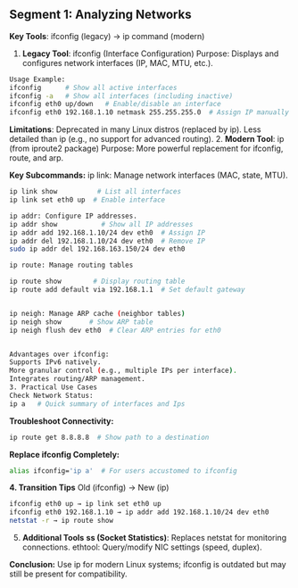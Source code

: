 ## Segment 1: Analyzing Networks 
**Key Tools**: ifconfig (legacy) → ip command (modern)
1. **Legacy Tool**: ifconfig (Interface Configuration)
Purpose: Displays and configures network interfaces (IP, MAC, MTU, etc.).

```bash
Usage Example:
ifconfig      # Show all active interfaces
ifconfig -a   # Show all interfaces (including inactive)
ifconfig eth0 up/down   # Enable/disable an interface
ifconfig eth0 192.168.1.10 netmask 255.255.255.0  # Assign IP manually
```


**Limitations**:
Deprecated in many Linux distros (replaced by ip).
Less detailed than ip (e.g., no support for advanced routing).
2. **Modern Tool**: ip (from iproute2 package)
Purpose: More powerful replacement for ifconfig, route, and arp.

**Key Subcommands:**
ip link: Manage network interfaces (MAC, state, MTU).

```bash 
ip link show          # List all interfaces
ip link set eth0 up  # Enable interface

ip addr: Configure IP addresses.
ip addr show           # Show all IP addresses
ip addr add 192.168.1.10/24 dev eth0  # Assign IP
ip addr del 192.168.1.10/24 dev eth0  # Remove IP
sudo ip addr del 192.168.163.150/24 dev eth0

ip route: Manage routing tables

ip route show        # Display routing table
ip route add default via 192.168.1.1  # Set default gateway


ip neigh: Manage ARP cache (neighbor tables)
ip neigh show       # Show ARP table
ip neigh flush dev eth0  # Clear ARP entries for eth0


Advantages over ifconfig:
Supports IPv6 natively.
More granular control (e.g., multiple IPs per interface).
Integrates routing/ARP management.
3. Practical Use Cases
Check Network Status:
ip a   # Quick summary of interfaces and Ips
```


**Troubleshoot Connectivity:**
```bash
ip route get 8.8.8.8  # Show path to a destination
```


**Replace ifconfig Completely:**
```bash
alias ifconfig='ip a'  # For users accustomed to ifconfig
```

**4. Transition Tips**
Old (ifconfig) → New (ip)
```bash 
ifconfig eth0 up → ip link set eth0 up
ifconfig eth0 192.168.1.10 → ip addr add 192.168.1.10/24 dev eth0
netstat -r → ip route show
```

5. **Additional Tools**
**ss (Socket Statistics)**: Replaces netstat for monitoring connections.
ethtool: Query/modify NIC settings (speed, duplex).


**Conclusion:** Use ip for modern Linux systems; ifconfig is outdated but may still be present for compatibility.